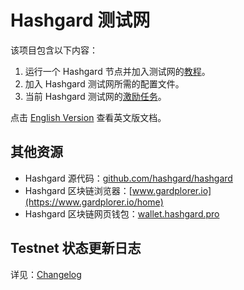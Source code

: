 # Hashgard 测试网

该项目包含以下内容：

1. 运行一个 Hashgard 节点并加入测试网的[教程](./docs_CN/README.md)。
2. 加入 Hashgard 测试网所需的配置文件。
3. 当前 Hashgard 测试网的[激励任务](<./sif_CN/sif-5000.md>)。

点击 [English Version](./README.md) 查看英文版文档。

## 其他资源

- Hashgard 源代码：[github.com/hashgard/hashgard](https://github.com/hashgard/hashgard)
- Hashgard 区块链浏览器：[www.gardplorer.io](https://www.gardplorer.io/home)
- Hashgard 区块链网页钱包：[wallet.hashgard.pro](https://wallet.hashgard.pro/)

## Testnet 状态更新日志

详见：[Changelog](./CHANGELOG.md)

